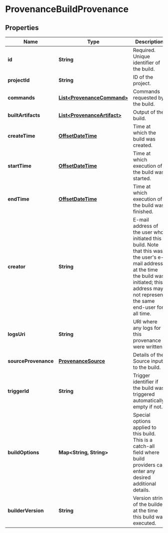 
# ProvenanceBuildProvenance

## Properties
Name | Type | Description | Notes
------------ | ------------- | ------------- | -------------
**id** | **String** | Required. Unique identifier of the build. |  [optional]
**projectId** | **String** | ID of the project. |  [optional]
**commands** | [**List&lt;ProvenanceCommand&gt;**](ProvenanceCommand.md) | Commands requested by the build. |  [optional]
**builtArtifacts** | [**List&lt;ProvenanceArtifact&gt;**](ProvenanceArtifact.md) | Output of the build. |  [optional]
**createTime** | [**OffsetDateTime**](OffsetDateTime.md) | Time at which the build was created. |  [optional]
**startTime** | [**OffsetDateTime**](OffsetDateTime.md) | Time at which execution of the build was started. |  [optional]
**endTime** | [**OffsetDateTime**](OffsetDateTime.md) | Time at which execution of the build was finished. |  [optional]
**creator** | **String** | E-mail address of the user who initiated this build. Note that this was the user&#39;s e-mail address at the time the build was initiated; this address may not represent the same end-user for all time. |  [optional]
**logsUri** | **String** | URI where any logs for this provenance were written. |  [optional]
**sourceProvenance** | [**ProvenanceSource**](ProvenanceSource.md) | Details of the Source input to the build. |  [optional]
**triggerId** | **String** | Trigger identifier if the build was triggered automatically; empty if not. |  [optional]
**buildOptions** | **Map&lt;String, String&gt;** | Special options applied to this build. This is a catch-all field where build providers can enter any desired additional details. |  [optional]
**builderVersion** | **String** | Version string of the builder at the time this build was executed. |  [optional]



